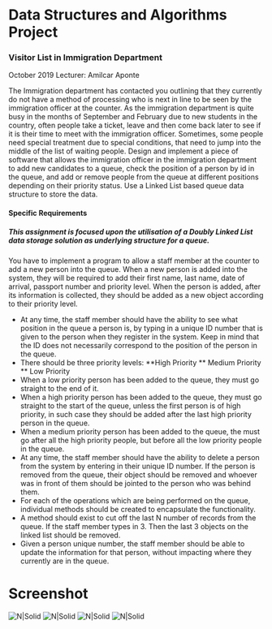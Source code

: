 
# Data Structures and Algorithms Project
### Visitor List in Immigration Department
October 2019
Lecturer: Amilcar Aponte

The Immigration department has contacted you outlining that they currently do not have a method of processing who is next in line to be seen by the immigration officer at the counter. As the immigration department is quite busy in the months of September and February due to new students in the country, often people take a ticket, leave and then come back later to see if it is their time to meet with the immigration officer.
Sometimes, some people need special treatment due to special conditions, that need to jump into the middle of the list of waiting people.
Design and implement a piece of software that allows the immigration officer in the immigration department to add new candidates to a queue, check the position of a person by id in the queue, and add or remove people from the queue at different positions depending on their priority status.
Use a Linked List based queue data structure to store the data.
#### Specific Requirements
##### This assignment is focused upon the utilisation of a Doubly Linked List data storage solution as underlying structure for a queue.
You have to implement a program to allow a staff member at the counter to add a new person into the queue. When a new person is added into the system, they will be required to add their first name, last name, date of arrival, passport number and priority level. When the person is added, after its information is collected, they should be added as a new object according to their priority level.
* At any time, the staff member should have the ability to see what position in the queue a person is, by typing in a unique ID number that is given to the person when they register in the system. Keep in mind that the ID does not necessarily correspond to the position of the person in the queue.
* There should be three priority levels:
**High Priority
** Medium Priority 
** Low Priority
* When a low priority person has been added to the queue, they must go straight to the end of it.
* When a high priority person has been added to the queue, they must go straight to the start of the queue, unless the first person is of high priority, in such case they should be added after the last high priority person in the queue.
* When a medium priority person has been added to the queue, the must go after all the high priority people, but before all the low priority people in the queue.
* At any time, the staff member should have the ability to delete a person from the system by entering in their unique ID number. If the person is removed from the queue, their object should be removed and whoever was in front of them should be jointed to the person who was behind them.
* For each of the operations which are being performed on the queue, individual methods should be created to encapsulate the functionality.
* A method should exist to cut off the last N number of records from the queue. If the staff member types in 3. Then the last 3 objects on the linked list should be removed.
* Given a person unique number, the staff member should be able to update the information for that person, without impacting where they currently are in the queue.

# Screenshot

![N|Solid](https://scontent-dub4-1.xx.fbcdn.net/v/t1.15752-9/80365459_449568232637094_7978250727002734592_n.png?_nc_cat=108&_nc_ohc=a3iBcmtExPgAQlDwcNvtqCVoI7HVyJXwCxxqwBLxWUjSLk1b0Iof3xx6g&_nc_ht=scontent-dub4-1.xx&oh=1a41120d7d16b1739ba99d4e5e14ef46&oe=5EB3C266)
![N|Solid](https://scontent-dub4-1.xx.fbcdn.net/v/t1.15752-9/79794349_2377364875908759_538466535300136960_n.png?_nc_cat=106&_nc_ohc=-pGSY86XYAoAQn7CRiIHncAU_YN6JCtV4Y-HFMpGBG8y3N6EunkHGTS8g&_nc_ht=scontent-dub4-1.xx&oh=88e02b27beb4943245c21e728af79c33&oe=5E675D90)
![N|Solid](https://scontent-dub4-1.xx.fbcdn.net/v/t1.15752-9/79800815_576259946284021_6453571572107051008_n.png?_nc_cat=107&_nc_ohc=w_c-7DOjoooAQk-MdmUqliLx7ByyPx_jYEiHGvgdWll9v1TPXxVM7U7Rw&_nc_ht=scontent-dub4-1.xx&oh=84261869df58e6c857b4340fee631c09&oe=5E6E7086)
![N|Solid](https://scontent-dub4-1.xx.fbcdn.net/v/t1.15752-9/80430816_606775350091874_6786822066038374400_n.png?_nc_cat=103&_nc_ohc=h3br2cxL4fsAQlKuv-jftQuR4Y43MG346ga_6qeupFl36rA8GR8dttqgA&_nc_ht=scontent-dub4-1.xx&oh=68ae4964ae86f6cdde67aa0d0674561c&oe=5E78CE85)
